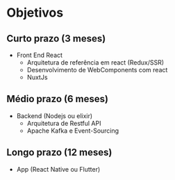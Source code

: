 # Objetivos

## Curto prazo (3 meses)
  - Front End React
    - Arquitetura de referência em react (Redux/SSR)
    - Desenvolvimento de WebComponents com react
    - NuxtJs

## Médio prazo (6 meses)
  - Backend (Nodejs ou elixir)
    - Arquitetura de Restful API
    - Apache Kafka e Event-Sourcing

## Longo prazo (12 meses)
  - App (React Native ou Flutter)


